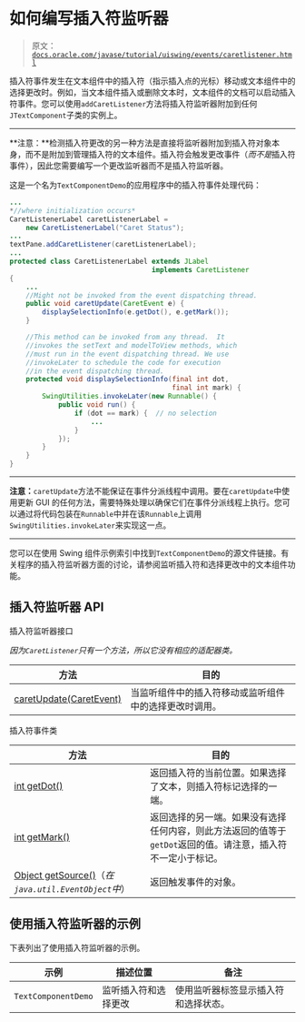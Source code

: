 # 如何编写插入符监听器

> 原文：[`docs.oracle.com/javase/tutorial/uiswing/events/caretlistener.html`](https://docs.oracle.com/javase/tutorial/uiswing/events/caretlistener.html)

插入符事件发生在文本组件中的插入符（指示插入点的光标）移动或文本组件中的选择更改时。例如，当文本组件插入或删除文本时，文本组件的文档可以启动插入符事件。您可以使用`addCaretListener`方法将插入符监听器附加到任何`JTextComponent`子类的实例上。

* * *

**注意：**检测插入符更改的另一种方法是直接将监听器附加到插入符对象本身，而不是附加到管理插入符的文本组件。插入符会触发更改事件（*而不是*插入符事件），因此您需要编写一个更改监听器而不是插入符监听器。

这是一个名为`TextComponentDemo`的应用程序中的插入符事件处理代码：

```java
...
*//where initialization occurs*
CaretListenerLabel caretListenerLabel =
    new CaretListenerLabel("Caret Status");
...
textPane.addCaretListener(caretListenerLabel);
...
protected class CaretListenerLabel extends JLabel
                                   implements CaretListener
{
    ...
    //Might not be invoked from the event dispatching thread.
    public void caretUpdate(CaretEvent e) {
        displaySelectionInfo(e.getDot(), e.getMark());
    }

    //This method can be invoked from any thread.  It 
    //invokes the setText and modelToView methods, which 
    //must run in the event dispatching thread. We use
    //invokeLater to schedule the code for execution
    //in the event dispatching thread.
    protected void displaySelectionInfo(final int dot,
                                        final int mark) {
        SwingUtilities.invokeLater(new Runnable() {
            public void run() {
                if (dot == mark) {  // no selection
                    ...
                }
            });
        }
    }
}

```

* * *

**注意：**`caretUpdate`方法不能保证在事件分派线程中调用。要在`caretUpdate`中使用更新 GUI 的任何方法，需要特殊处理以确保它们在事件分派线程上执行。您可以通过将代码包装在`Runnable`中并在该`Runnable`上调用`SwingUtilities.invokeLater`来实现这一点。

* * *

您可以在使用 Swing 组件示例索引中找到`TextComponentDemo`的源文件链接。有关程序的插入符监听器方面的讨论，请参阅监听插入符和选择更改中的文本组件功能。

## 插入符监听器 API

插入符监听器接口

*因为`CaretListener`只有一个方法，所以它没有相应的适配器类。*

| 方法 | 目的 |
| --- | --- |
| [caretUpdate(CaretEvent)](https://docs.oracle.com/javase/8/docs/api/javax/swing/event/CaretListener.html#caretUpdate-javax.swing.event.CaretEvent-) | 当监听组件中的插入符移动或监听组件中的选择更改时调用。 |

插入符事件类

| 方法 | 目的 |
| --- | --- |
| [int getDot()](https://docs.oracle.com/javase/8/docs/api/javax/swing/event/CaretEvent.html#getDot--) | 返回插入符的当前位置。如果选择了文本，则插入符标记选择的一端。 |
| [int getMark()](https://docs.oracle.com/javase/8/docs/api/javax/swing/event/CaretEvent.html#getMark--) | 返回选择的另一端。如果没有选择任何内容，则此方法返回的值等于`getDot`返回的值。请注意，插入符不一定小于标记。 |
| [Object getSource()](https://docs.oracle.com/javase/8/docs/api/java/util/EventObject.html#getSource--)（*在`java.util.EventObject`中*） | 返回触发事件的对象。 |

## 使用插入符监听器的示例

下表列出了使用插入符监听器的示例。

| 示例 | 描述位置 | 备注 |
| --- | --- | --- |
| `TextComponentDemo` | 监听插入符和选择更改 | 使用监听器标签显示插入符和选择状态。 |
